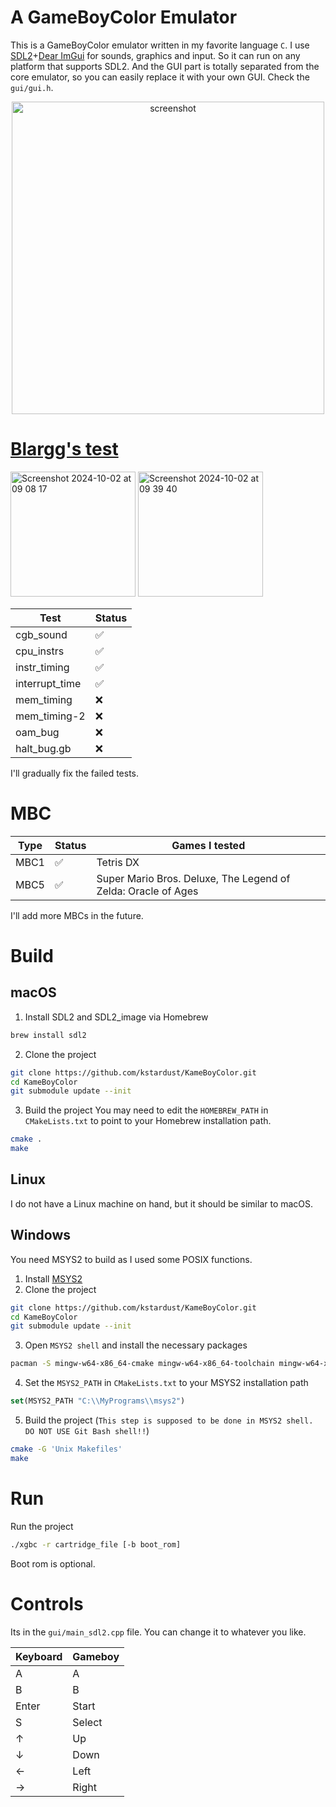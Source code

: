 # A GameBoyColor Emulator
This is a GameBoyColor emulator written in my favorite language `C`. I use [SDL2](https://github.com/libsdl-org/SDL)+[Dear ImGui](https://github.com/ocornut/imgui) for
sounds, graphics and input. So it can run on any platform that supports SDL2. And the GUI part is totally separated from the core emulator, so you can easily
replace it with your own GUI. Check the `gui/gui.h`.

<div style="text-align: center;">
  <img src="https://github.com/user-attachments/assets/b1b2ed18-1986-4619-83d4-64be2433993b" alt="screenshot" width="500"/>
</div>

# [Blargg's test](https://github.com/retrio/gb-test-roms)
<img width="200" alt="Screenshot 2024-10-02 at 09 08 17" src="https://github.com/user-attachments/assets/f7c28897-8fc1-4c48-891f-bc9b9ea366eb">
<img width="200" alt="Screenshot 2024-10-02 at 09 39 40" src="https://github.com/user-attachments/assets/79b92658-bf6e-40ee-8cf3-5009f3f5a331">

| Test | Status |
|----------|----------|
| cgb_sound      | ✅   |
| cpu_instrs     | ✅     |
| instr_timing   | ✅     |
| interrupt_time | ✅   |
| mem_timing     | ❌     |
| mem_timing-2   | ❌     |
| oam_bug        | ❌     |
| halt_bug.gb    | ❌     |


I'll gradually fix the failed tests.

# MBC

| Type | Status | Games I tested |
|----------|----------|----------|
| MBC1      | ✅   | Tetris DX |
| MBC5     | ✅     | Super Mario Bros. Deluxe, The Legend of Zelda: Oracle of Ages |


I'll add more MBCs in the future.

# Build
## macOS
1. Install SDL2 and SDL2_image via Homebrew
```bash
brew install sdl2
```
2. Clone the project
```bash
git clone https://github.com/kstardust/KameBoyColor.git
cd KameBoyColor
git submodule update --init
```
3. Build the project
You may need to edit the `HOMEBREW_PATH` in `CMakeLists.txt` to point to your Homebrew installation path.
```bash
cmake .
make
```

## Linux
I do not have a Linux machine on hand, but it should be similar to macOS.

## Windows
You need MSYS2 to build as I used some POSIX functions.
1. Install [MSYS2](https://www.msys2.org/)
2. Clone the project
```bash
git clone https://github.com/kstardust/KameBoyColor.git
cd KameBoyColor
git submodule update --init
```
3. Open `MSYS2 shell` and install the necessary packages
```bash
pacman -S mingw-w64-x86_64-cmake mingw-w64-x86_64-toolchain mingw-w64-x86_64-SDL2
```
4. Set the `MSYS2_PATH` in `CMakeLists.txt` to your MSYS2 installation path
```cmake
set(MSYS2_PATH "C:\\MyPrograms\\msys2")
```
5. Build the project (`This step is supposed to be done in MSYS2 shell. DO NOT USE Git Bash shell!!`)
```bash
cmake -G 'Unix Makefiles'
make
```
# Run
Run the project
```bash
./xgbc -r cartridge_file [-b boot_rom]
```
Boot rom is optional.

# Controls
Its in the `gui/main_sdl2.cpp` file. You can change it to whatever you like.

| Keyboard | Gameboy |
|-----|--------|
| A   | A      |
| B   | B      |
| Enter | Start |
| S   | Select |
| ↑   | Up     |
| ↓   | Down   |
| ←   | Left   |
| →   | Right  |

